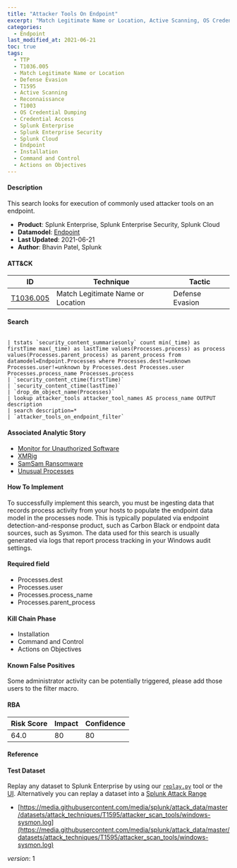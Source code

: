 ```yaml
---
title: "Attacker Tools On Endpoint"
excerpt: "Match Legitimate Name or Location, Active Scanning, OS Credential Dumping"
categories:
  - Endpoint
last_modified_at: 2021-06-21
toc: true
tags:
  - TTP
  - T1036.005
  - Match Legitimate Name or Location
  - Defense Evasion
  - T1595
  - Active Scanning
  - Reconnaissance
  - T1003
  - OS Credential Dumping
  - Credential Access
  - Splunk Enterprise
  - Splunk Enterprise Security
  - Splunk Cloud
  - Endpoint
  - Installation
  - Command and Control
  - Actions on Objectives
---
```




#### Description

This search looks for execution of commonly used attacker tools on an endpoint.

- **Product**: Splunk Enterprise, Splunk Enterprise Security, Splunk Cloud
- **Datamodel**: [Endpoint](https://docs.splunk.com/Documentation/CIM/latest/User/Endpoint)
- **Last Updated**: 2021-06-21
- **Author**: Bhavin Patel, Splunk


#### ATT&CK

| ID          | Technique   | Tactic       |
| ----------- | ----------- |--------------|
| [T1036.005](https://attack.mitre.org/techniques/T1036/005/) | Match Legitimate Name or Location | Defense Evasion || [T1595](https://attack.mitre.org/techniques/T1595/) | Active Scanning | Reconnaissance || [T1003](https://attack.mitre.org/techniques/T1003/) | OS Credential Dumping | Credential Access |


#### Search

```

| tstats `security_content_summariesonly` count min(_time) as firstTime max(_time) as lastTime values(Processes.process) as process values(Processes.parent_process) as parent_process from datamodel=Endpoint.Processes where Processes.dest!=unknown Processes.user!=unknown by Processes.dest Processes.user Processes.process_name Processes.process 
| `security_content_ctime(firstTime)` 
| `security_content_ctime(lastTime)` 
| `drop_dm_object_name(Processes)` 
| lookup attacker_tools attacker_tool_names AS process_name OUTPUT description 
| search description=* 
| `attacker_tools_on_endpoint_filter`
```

#### Associated Analytic Story
* [Monitor for Unauthorized Software](_stories/monitor_for_unauthorized_software)
* [XMRig](_stories/xmrig)
* [SamSam Ransomware](_stories/samsam_ransomware)
* [Unusual Processes](_stories/unusual_processes)


#### How To Implement
To successfully implement this search, you must be ingesting data that records process activity from your hosts to populate the endpoint data model in the processes node. This is typically populated via endpoint detection-and-response product, such as Carbon Black or endpoint data sources, such as Sysmon. The data used for this search is usually generated via logs that report process tracking in your Windows audit settings.

#### Required field
* Processes.dest
* Processes.user
* Processes.process_name
* Processes.parent_process


#### Kill Chain Phase
* Installation
* Command and Control
* Actions on Objectives


#### Known False Positives
Some administrator activity can be potentially triggered, please add those users to the filter macro.



#### RBA

| Risk Score  | Impact      | Confidence   |
| ----------- | ----------- |--------------|
| 64.0 | 80 | 80 |



#### Reference


#### Test Dataset
Replay any dataset to Splunk Enterprise by using our [`replay.py`](https://github.com/splunk/attack_data#using-replaypy) tool or the [UI](https://github.com/splunk/attack_data#using-ui).
Alternatively you can replay a dataset into a [Splunk Attack Range](https://github.com/splunk/attack_range#replay-dumps-into-attack-range-splunk-server)

* [https://media.githubusercontent.com/media/splunk/attack_data/master/datasets/attack_techniques/T1595/attacker_scan_tools/windows-sysmon.log](https://media.githubusercontent.com/media/splunk/attack_data/master/datasets/attack_techniques/T1595/attacker_scan_tools/windows-sysmon.log)


_version_: 1